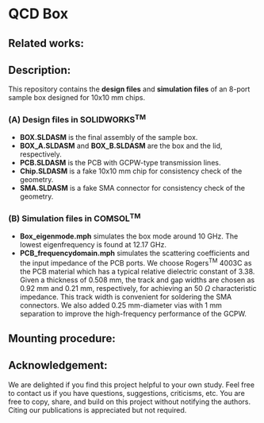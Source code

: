 # QCD Box

## Related works:

## Description:
This repository contains the **design files** and **simulation files** of an 8-port sample box designed for 10x10 mm chips.

### (A) Design files in SOLIDWORKS<sup>TM</sup>
* **BOX.SLDASM** is the final assembly of the sample box.
* **BOX_A.SLDASM** and **BOX_B.SLDASM** are the box and the lid, respectively.
* **PCB.SLDASM** is the PCB with GCPW-type transmission lines.
* **Chip.SLDASM** is a fake 10x10 mm chip for consistency check of the geometry.
* **SMA.SLDASM** is a fake SMA connector for consistency check of the geometry.

### (B) Simulation files in COMSOL<sup>TM</sup>
* **Box_eigenmode.mph** simulates the box mode around 10 GHz. The lowest eigenfrequency is found at 12.17 GHz.
* **PCB_frequencydomain.mph** simulates the scattering coefficients and the input impedance of the PCB ports. We choose Rogers<sup>TM</sup> 4003C as the PCB material which has a typical relative dielectric constant of 3.38. Given a thickness of 0.508 mm, the track and gap widths are chosen as 0.92 mm and 0.21 mm, respectively, for achieving an 50 $\Omega$ characteristic impedance. This track width is convenient for soldering the SMA connectors. We also added 0.25 mm-diameter vias with 1 mm separation to improve the high-frequency performance of the GCPW.

## Mounting procedure:

## Acknowledgement:
We are delighted if you find this project helpful to your own study. Feel free to contact us if you have questions, suggestions, criticisms, etc. You are free to copy, share, and build on this project without notifying the authors. Citing our publications is appreciated but not required. 
